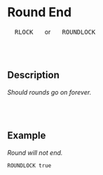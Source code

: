
# Round End

<kbd>  RLOCK  </kbd>  or  <kbd>  ROUNDLOCK  </kbd>

<br>
<br>

## Description

*Should rounds go on forever.*

<br>
<br>

## Example

*Round will not end.*

```shell
ROUNDLOCK true
```

<br>
